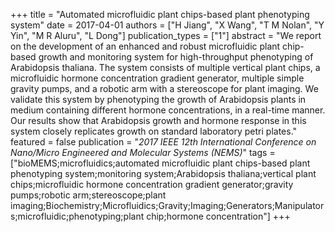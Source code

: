 +++
title = "Automated microfluidic plant chips-based plant phenotyping system"
date = 2017-04-01
authors = ["H Jiang", "X Wang", "T M Nolan", "Y Yin", "M R Aluru", "L Dong"]
publication_types = ["1"]
abstract = "We report on the development of an enhanced and robust microfluidic plant chip-based growth and monitoring system for high-throughput phenotyping of Arabidopsis thaliana. The system consists of multiple vertical plant chips, a microfluidic hormone concentration gradient generator, multiple simple gravity pumps, and a robotic arm with a stereoscope for plant imaging. We validate this system by phenotyping the growth of Arabidopsis plants in medium containing different hormone concentrations, in a real-time manner. Our results show that Arabidopsis growth and hormone response in this system closely replicates growth on standard laboratory petri plates."
featured = false
publication = "*2017 IEEE 12th International Conference on Nano/Micro Engineered and Molecular Systems (NEMS)*"
tags = ["bioMEMS;microfluidics;automated microfluidic plant chips-based plant phenotyping system;monitoring system;Arabidopsis thaliana;vertical plant chips;microfluidic hormone concentration gradient generator;gravity pumps;robotic arm;stereoscope;plant imaging;Biochemistry;Microfluidics;Gravity;Imaging;Generators;Manipulators;microfluidic;phenotyping;plant chip;hormone concentration"]
+++

